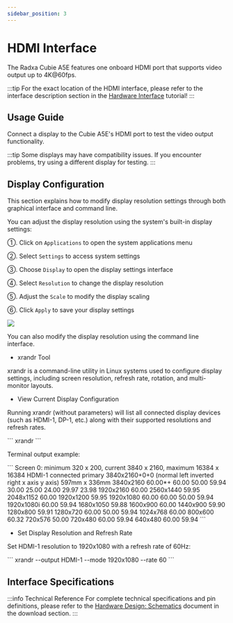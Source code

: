 ```yaml
---
sidebar_position: 3
---
```


# HDMI Interface

The Radxa Cubie A5E features one onboard HDMI port that supports video output up to 4K@60fps.

:::tip
For the exact location of the HDMI interface, please refer to the interface description section in the [Hardware Interface](./hardware-info) tutorial!
:::

## Usage Guide

Connect a display to the Cubie A5E's HDMI port to test the video output functionality.

:::tip
Some displays may have compatibility issues. If you encounter problems, try using a different display for testing.
:::

## Display Configuration

This section explains how to modify display resolution settings through both graphical interface and command line.

<Tabs queryString="web-mode">

<TabItem value="graphical-interface" label="Graphical Interface">

You can adjust the display resolution using the system's built-in display settings:

①. Click on `Applications` to open the system applications menu

②. Select `Settings` to access system settings

③. Choose `Display` to open the display settings interface

④. Select `Resolution` to change the display resolution

⑤. Adjust the `Scale` to modify the display scaling

⑥. Click `Apply` to save your display settings

<div style={{textAlign: 'center'}}>
  <img src="/en/img/cubie/a7a/a7a-hdmi-display.webp" style={{width: '100%', maxWidth: '1200px'}} />
</div>

</TabItem>

<TabItem value="command-line" label="Command Line">

You can also modify the display resolution using the command line interface.

- xrandr Tool

xrandr is a command-line utility in Linux systems used to configure display settings, including screen resolution, refresh rate, rotation, and multi-monitor layouts.

- View Current Display Configuration

Running xrandr (without parameters) will list all connected display devices (such as HDMI-1, DP-1, etc.) along with their supported resolutions and refresh rates.

<NewCodeBlock tip="radxa@device$" type="device">
```
xrandr
```
</NewCodeBlock>

Terminal output example:

<NewCodeBlock tip="radxa@device$" type="device">
```
Screen 0: minimum 320 x 200, current 3840 x 2160, maximum 16384 x 16384
HDMI-1 connected primary 3840x2160+0+0 (normal left inverted right x axis y axis) 597mm x 336mm
   3840x2160     60.00*+  60.00    50.00    59.94    30.00    25.00    24.00    29.97    23.98  
   1920x2160     60.00  
   2560x1440     59.95  
   2048x1152     60.00  
   1920x1200     59.95  
   1920x1080     60.00    60.00    50.00    59.94  
   1920x1080i    60.00    59.94  
   1680x1050     59.88  
   1600x900      60.00  
   1440x900      59.90  
   1280x800      59.91  
   1280x720      60.00    50.00    59.94  
   1024x768      60.00  
   800x600       60.32  
   720x576       50.00  
   720x480       60.00    59.94  
   640x480       60.00    59.94
```
</NewCodeBlock>

- Set Display Resolution and Refresh Rate

Set HDMI-1 resolution to 1920x1080 with a refresh rate of 60Hz:

<NewCodeBlock tip="radxa@device$" type="device">
```
xrandr --output HDMI-1 --mode 1920x1080 --rate 60
```
</NewCodeBlock>

</TabItem>

</Tabs>

## Interface Specifications

:::info Technical Reference
For complete technical specifications and pin definitions, please refer to the [Hardware Design: Schematics](../download) document in the download section.
:::
